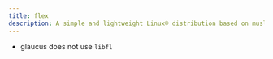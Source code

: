 ```yaml
---
title: flex
description: A simple and lightweight Linux® distribution based on musl libc and toybox
---
```


- glaucus does not use `libfl`

